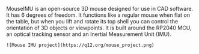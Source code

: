 MouseIMU is an open-source 3D mouse designed for use in CAD software. It has 6 degrees of freedom. It functions like a regular mouse when flat on the table, but when you lift and rotate its top shell you can control the orientation of 3D objects or viewpoints. It is built around the RP2040 MCU, an optical tracking sensor and an Inertial Measurement Unit (IMU).
```
![Mouse IMU project](https://q12.org/mouse_project.png)
```
